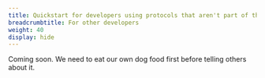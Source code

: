 ```yaml
---
title: Quickstart for developers using protocols that aren't part of the ActivityPub-based Fediverse (NOT YET)
breadcrumbtitle: For other developers
weight: 40
display: hide
---
```


Coming soon. We need to eat our own dog food first before telling others about it.

